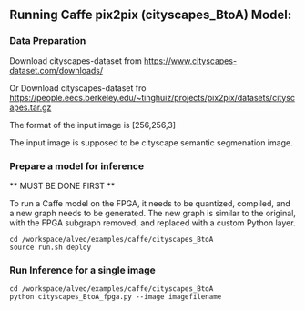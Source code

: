 

## Running Caffe pix2pix (cityscapes_BtoA) Model:
### Data Preparation

Download cityscapes-dataset from https://www.cityscapes-dataset.com/downloads/

Or Download cityscapes-dataset fro https://people.eecs.berkeley.edu/~tinghuiz/projects/pix2pix/datasets/cityscapes.tar.gz

The format of the input image is [256,256,3]

The input image is supposed to be cityscape semantic segmenation image.



### Prepare a model for inference
** MUST BE DONE FIRST **


To run a Caffe model on the FPGA, it needs to be quantized, compiled, and a new graph needs to be generated. The new graph is similar to the original, with the FPGA subgraph removed, and replaced with a custom Python layer.
```
cd /workspace/alveo/examples/caffe/cityscapes_BtoA 
source run.sh deploy
```

### Run Inference for a single image
```
cd /workspace/alveo/examples/caffe/cityscapes_BtoA 
python cityscapes_BtoA_fpga.py --image imagefilename 
```



